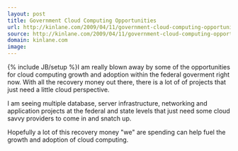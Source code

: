 ```yaml
---
layout: post
title: Government Cloud Computing Opportunities
url: http://kinlane.com/2009/04/11/government-cloud-computing-opportunities/
source: http://kinlane.com/2009/04/11/government-cloud-computing-opportunities/
domain: kinlane.com
image: 
---
```

{% include JB/setup %}I am really blown away by some of the opportunities for cloud computing growth and adoption within the federal goverment right now. With all the recovery money out there, there is a lot of of projects that just need a little cloud perspective.<p></p>
I am seeing multiple database, server infrastructure, networking and application projects at the federal and state levels that just need some cloud savvy providers to come in and snatch up.<p></p>
Hopefully a lot of this recovery money "we" are spending can help fuel the growth and adoption of cloud computing.
